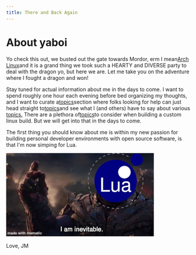 ```yaml
---
title: There and Back Again
---
```


# About yaboi

Yo check this out, we busted out the gate towards Mordor, erm I mean[Arch Linux](https://archlinux.org)and it is a grand thing we took such a HEARTY and DIVERSE party to deal with the dragon yo, but here we are. Let me take you on the adventure where I fought a dragon and won!

Stay tuned for actual information about me in the days to come. I want to spend roughly one hour each evening before bed organizing my thoughts, and I want to curate a[topics](/topics.html)section where folks looking for help can just head straight to[topics](/topics.html)and see what I (and others) have to say about various [topics.](topics.html) There are a plethora of[topics](/topics.html)to consider when building a custom linux build. But we will get into that in the days to come.

The first thing you should know about me is within my new passion for building personal developer environments with open source software, is that I'm now simping for Lua.

![Image of the Lua logo replacing Thanos's head](/assets/images/Lua_Meme_400p.jpg)

Love, JM
